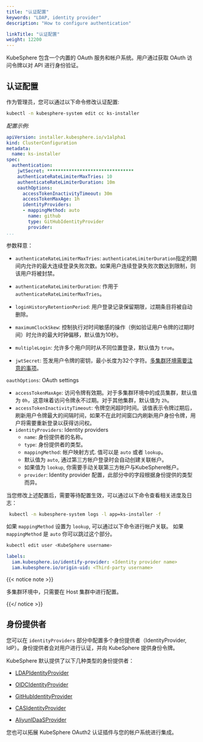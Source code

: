 ```yaml
---
title: "认证配置"
keywords: "LDAP, identity provider"
description: "How to configure authentication"

linkTitle: "认证配置"
weight: 12200
---
```


KubeSphere 包含一个内置的 OAuth 服务和帐户系统。用户通过获取 OAuth 访问令牌以对 API 进行身份验证。

## 认证配置

作为管理员，您可以通过以下命令修改认证配置:


```bash
kubectl -n kubesphere-system edit cc ks-installer
```

*配置示例*:

```yaml
apiVersion: installer.kubesphere.io/v1alpha1
kind: ClusterConfiguration
metadata:
  name: ks-installer
spec:
  authentication:
    jwtSecret: ********************************
    authenticateRateLimiterMaxTries: 10
    authenticateRateLimiterDuration: 10m
    oauthOptions:
      accessTokenInactivityTimeout: 30m
      accessTokenMaxAge: 1h
      identityProviders:
      - mappingMethod: auto
        name: github
        type: GitHubIdentityProvider
        provider:
...
```

参数释意：

* `authenticateRateLimiterMaxTries`: `authenticateLimiterDuration`指定的期间内允许的最大连续登录失败次数。如果用户连续登录失败次数达到限制，则该用户将被封禁。 

* `authenticateRateLimiterDuration`: 作用于 `authenticateRateLimiterMaxTries`。

* `loginHistoryRetentionPeriod`: 用户登录记录保留期限，过期条目将被自动删除。 

* `maximumClockSkew`: 控制执行对时间敏感的操作（例如验证用户令牌的过期时间）时允许的最大时钟偏移，默认值为10秒。

* `multipleLogin`: 允许多个用户同时从不同位置登录，默认值为 `true`。

* `jwtSecret`: 签发用户令牌的密钥，最小长度为32个字符。[多集群环境需要注意的事项](../../multicluster-management/enable-multicluster/direct-connection/#prepare-a-member-cluster)。

`oauthOptions`: OAuth settings
  * `accessTokenMaxAge`: 访问令牌有效期。对于多集群环境中的成员集群，默认值为 `0h`，这意味着访问令牌永不过期。对于其他集群，默认值为 `2h`。
  * `accessTokenInactivityTimeout`: 令牌空闲超时时间。该值表示令牌过期后，刷新用户令牌最大的间隔时间，如果不在此时间窗口内刷新用户身份令牌，用户将需要重新登录以获得访问权。
  * `identityProviders`: Identity providers
    * `name`: 身份提供者的名称。
    * `type`: 身份提供者的类型。
    * `mappingMethod`: 帐户映射方式. 值可以是 `auto` 或者 `lookup`。
     * 默认值为 `auto`, 通过第三方帐户登录时会自动创建关联帐户。
     * 如果值为 `lookup`, 你需要手动关联第三方帐户与KubeSphere帐户。
    * `provider`: Identity provider 配置，此部分中的字段根据身份提供的类型而异。

当您修改上述配置后，需要等待配置生效，可以通过以下命令查看相关进度及日志：

```bash
 kubectl -n kubesphere-system logs -l app=ks-installer -f
```

如果 `mappingMethod` 设置为 `lookup`, 可以通过以下命令进行帐户关联。 如果 `mappingMethod` 是 `auto` 你可以跳过这个部分。

   ```bash
   kubectl edit user <KubeSphere username>
   ```
   
   ```yaml
   labels:
     iam.kubesphere.io/identify-provider: <Identity provider name>
     iam.kubesphere.io/origin-uid: <Third-party username>
   ```

{{< notice note >}}

多集群环境中，只需要在 Host 集群中进行配置。

{{</ notice >}} 


## 身份提供者

您可以在 `identityProviders` 部分中配置多个身份提供者（IdentityProvider, IdP）。身份提供者会对用户进行认证，并向 KubeSphere 提供身份令牌。

KubeSphere 默认提供了以下几种类型的身份提供者：

* [LDAPIdentityProvider](../ldap-identity-provider)

* [OIDCIdentityProvider]()

* [GitHubIdentityProvider]()

* [CASIdentityProvider]()

* [AliyunIDaaSProvider]()

您也可以拓展 KubeSphere OAuth2 认证插件与您的帐户系统进行集成。
